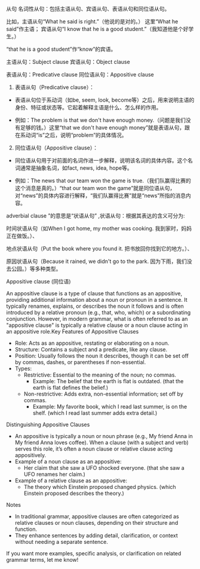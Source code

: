 从句
名词性从句：包括主语从句、宾语从句、表语从句和同位语从句。

比如，主语从句“What he said is right.”（他说的是对的。） 这里“What he said”作主语；
宾语从句“I know that he is a good student.”（我知道他是个好学生。）

 “that he is a good student”作“know”的宾语。

主语从句：Subject clause
宾语从句：Object clause

表语从句：Predicative clause
同位语从句：Appositive clause

1. 表语从句（Predicative clause）：

- 表语从句位于系动词（如be, seem, look, become等）之后，用来说明主语的身份、特征或状态等。它起着解释主语是什么、怎么样的作用。

- 例如：The problem is that we don't have enough money.（问题是我们没有足够的钱。）这里“that we don't have enough money”就是表语从句，跟在系动词“is”之后，说明“problem”的具体情况。

2. 同位语从句（Appositive clause）：

- 同位语从句用于对前面的名词作进一步解释，说明该名词的具体内容。这个名词通常是抽象名词，如fact, news, idea, hope等。

- 例如：The news that our team won the game is true.（我们队赢得比赛的这个消息是真的。）“that our team won the game”就是同位语从句，对“news”的具体内容进行解释，“我们队赢得比赛”就是“news”所指的消息内容。

adverbial clause ”的意思是“状语从句” ,状语从句：根据其表达的含义可分为:

时间状语从句（如When I got home, my mother was cooking. 我到家时，妈妈正在做饭。）、

地点状语从句（Put the book where you found it. 把书放回你找到它的地方。）、

原因状语从句（Because it rained, we didn't go to the park. 因为下雨，我们没去公园。）等多种类型。




Appositive clause (同位语)



An appositive clause is a type of clause that functions as an appositive, providing additional information about a noun or pronoun in a sentence. It typically renames, explains, or describes the noun it follows and is often introduced by a relative pronoun (e.g., that, who, which) or a subordinating conjunction. However, in modern grammar, what is often referred to as an "appositive clause" is typically a relative clause or a noun clause acting in an appositive role.Key Features of Appositive Clauses

- Role: Acts as an appositive, restating or elaborating on a noun.
- Structure: Contains a subject and a predicate, like any clause.
- Position: Usually follows the noun it describes, though it can be set off by commas, dashes, or parentheses if non-essential.
- Types:
  - Restrictive: Essential to the meaning of the noun; no commas.  
    - Example: The belief that the earth is flat is outdated. (that the earth is flat defines the belief.)
  - Non-restrictive: Adds extra, non-essential information; set off by commas.  
    - Example: My favorite book, which I read last summer, is on the shelf. (which I read last summer adds extra detail.)

Distinguishing Appositive Clauses

- An appositive is typically a noun or noun phrase (e.g., My friend Anna in My friend Anna loves coffee). When a clause (with a subject and verb) serves this role, it’s often a noun clause or relative clause acting appositively.
- Example of a noun clause as an appositive:  
  - Her claim that she saw a UFO shocked everyone. (that she saw a UFO renames her claim.)
- Example of a relative clause as an appositive:  
  - The theory which Einstein proposed changed physics. (which Einstein proposed describes the theory.)

Notes

- In traditional grammar, appositive clauses are often categorized as relative clauses or noun clauses, depending on their structure and function.
- They enhance sentences by adding detail, clarification, or context without needing a separate sentence.

If you want more examples, specific analysis, or clarification on related grammar terms, let me know!